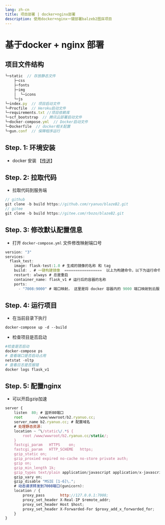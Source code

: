 ```yaml
---
lang: zh-cn
title: 项目部署 | docker+nginx部署
description: 使用docker+nginx一键部署balzeb2图床项目
---
```


# 基于docker + nginx 部署


## 项目文件结构

```js
└─static  // 存放静态文件
    ├─css
    ├─fonts
    ├─img
    │  └─icons
    └─js
└─index.py  // 项目启动文件
└─Procfile  // Heroku启动文件
└─requirements.txt //项目依赖库
└─scf_bootstrap  // 腾讯云部署启动文件
└─docker-compose.yml  // Docker启动文件
└─Dockerfile  // docker相关配置
└─gun.conf  // 保障程序运行
```

## Step. 1: 环境安装

- docker 安装 【[传送](https://blog.csdn.net/weixin_40118894/article/details/117221102)】

## Step. 2: 拉取代码

- 拉取代码到服务端

```js
// github
git clone -b build https://github.com/ryanuo/blazeB2.git
// gitee
git clone -b build https://gitee.com/rbozo/blazeB2.git
```

## Step. 3: 修改默认配置信息

- 打开 `docker-compose.yml` 文件修改映射端口号

```js
version: "3"
services:
  flask_test:
    image: flask-test:1.0 # 生成的镜像的名称 和 tag
    build: . # 一键构建镜像  =================  以上为构建命令，以下为运行命令
    restart: always # 总是重启
    container_name: flask_v1 # 运行后的容器的名称
    ports:
      - "7008:9000" # 端口映射， 这里是将 docker 容器内的 9000 端口映射到云服务器的 7008 端口  7008为外网端口号
```

## Step. 4: 运行项目

- 在当前目录下执行

```
docker-compose up -d --build
```

- 检查项目是否启动

```python
#检查是否启动
docker-compose ps 
# 查看端口是否启动占用
netstat -nltp
# 查看日志是否报错
docker logs flask_v1
```

## Step. 5: 配置nginx

- 可以开启gzip加速

```js
server {
    listen  80; # 监听80端口
    root       /www/wwwroot/b2.ryanuo.cc; 
    server_name b2.ryanuo.cc; # 配置域名
    # 处理静态资源:
    location ~ ^\/static\/.*$ {
        root /www/wwwroot/b2.ryanuo.cc/static/;
    }
    fastcgi_param   HTTPS    on;
	fastcgi_param   HTTP_SCHEME   https;
	gzip_static on;
    gzip_proxied expired no-cache no-store private auth;
    gzip on;
    gzip_min_length 1k;
    gzip_types text/plain application/javascript application/x-javascript text/css application/xml text/javascript;
    gzip_vary on;
    gzip_disable "MSIE [1-6]\.";
    # 动态请求转发到7008端口(gunicorn):
    location / {
        proxy_pass       http://127.0.0.1:7008;
        proxy_set_header X-Real-IP $remote_addr;
        proxy_set_header Host $host;
        proxy_set_header X-Forwarded-For $proxy_add_x_forwarded_for;
    }
}
```
